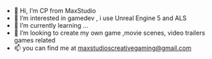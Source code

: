 - 👋 Hi, I’m CP from MaxStudio
- 👀 I’m interested in gamedev , i use Unreal Engine 5 and ALS
- 🌱 I’m currently learning ...
- 💞️ I’m looking to create my own game ,movie scenes, video trailers games related 
- 📫 you can find me at maxstudioscreativegaming@gmail.com

<!---
iMpulse069/iMpulse069 is a ✨ special ✨ repository because its `README.md` (this file) appears on your GitHub profile.
You can click the Preview link to take a look at your changes.
--->
